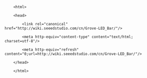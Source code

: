 <!DOCTYPE html>
        <html>
        <head>
            <link rel="canonical" href="http://wiki.seeedstudio.com/cn/Grove-LED_Bar/"/>
            <meta http-equiv="content-type" content="text/html; charset=utf-8"/>
            <meta http-equiv="refresh" content="0;url=http://wiki.seeedstudio.com/cn/Grove-LED_Bar/"/>
        </head>
        </html>